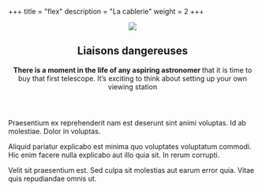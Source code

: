 +++
title =  "flex"
description = "La cablerie"
weight = 2
+++

<header>
<figure>
<img src="img/flex-photo.png">
</figure>

<section class="cover">

<h2> Liaisons dangereuses</h2>


<p><strong>There is a moment in the life of any aspiring astronomer </strong> that it is time to buy that first telescope. It’s exciting to think about setting up your own viewing station</p>
</section>
</header>

<article>
<p>Praesentium ex reprehenderit nam est deserunt sint animi voluptas. Id ab molestiae. Dolor in voluptas.</p>


<p>Aliquid pariatur explicabo est minima quo voluptates voluptatum commodi. Hic enim facere nulla explicabo aut illo quia sit. In rerum corrupti.</p>

<p>Velit sit praesentium est. Sed culpa sit molestias aut earum error quia. Vitae quis repudiandae omnis ut.</p>

</article>